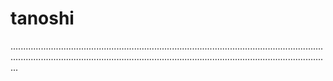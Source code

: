 # tanoshi

...........................................................................................................................................................................................................................................................